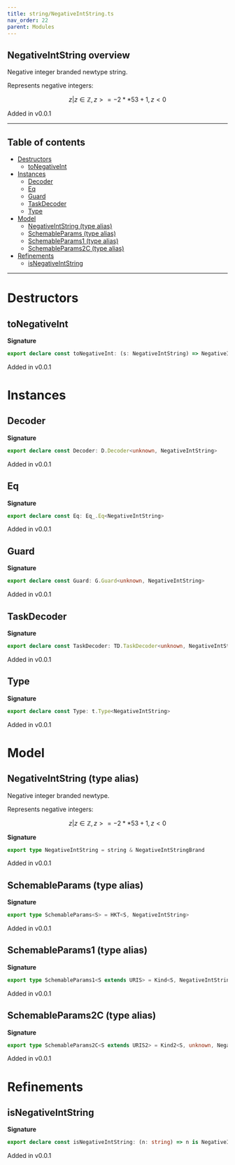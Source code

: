 ```yaml
---
title: string/NegativeIntString.ts
nav_order: 22
parent: Modules
---
```


## NegativeIntString overview

Negative integer branded newtype string.

Represents negative integers:

```math
 { z | z ∈ ℤ, z >= -2 ** 53 + 1, z < 0 }
```

Added in v0.0.1

---

<h2 class="text-delta">Table of contents</h2>

- [Destructors](#destructors)
  - [toNegativeInt](#tonegativeint)
- [Instances](#instances)
  - [Decoder](#decoder)
  - [Eq](#eq)
  - [Guard](#guard)
  - [TaskDecoder](#taskdecoder)
  - [Type](#type)
- [Model](#model)
  - [NegativeIntString (type alias)](#negativeintstring-type-alias)
  - [SchemableParams (type alias)](#schemableparams-type-alias)
  - [SchemableParams1 (type alias)](#schemableparams1-type-alias)
  - [SchemableParams2C (type alias)](#schemableparams2c-type-alias)
- [Refinements](#refinements)
  - [isNegativeIntString](#isnegativeintstring)

---

# Destructors

## toNegativeInt

**Signature**

```ts
export declare const toNegativeInt: (s: NegativeIntString) => NegativeInt
```

Added in v0.0.1

# Instances

## Decoder

**Signature**

```ts
export declare const Decoder: D.Decoder<unknown, NegativeIntString>
```

Added in v0.0.1

## Eq

**Signature**

```ts
export declare const Eq: Eq_.Eq<NegativeIntString>
```

Added in v0.0.1

## Guard

**Signature**

```ts
export declare const Guard: G.Guard<unknown, NegativeIntString>
```

Added in v0.0.1

## TaskDecoder

**Signature**

```ts
export declare const TaskDecoder: TD.TaskDecoder<unknown, NegativeIntString>
```

Added in v0.0.1

## Type

**Signature**

```ts
export declare const Type: t.Type<NegativeIntString>
```

Added in v0.0.1

# Model

## NegativeIntString (type alias)

Negative integer branded newtype.

Represents negative integers:

```math
 { z | z ∈ ℤ, z >= -2 ** 53 + 1, z < 0 }
```

**Signature**

```ts
export type NegativeIntString = string & NegativeIntStringBrand
```

Added in v0.0.1

## SchemableParams (type alias)

**Signature**

```ts
export type SchemableParams<S> = HKT<S, NegativeIntString>
```

Added in v0.0.1

## SchemableParams1 (type alias)

**Signature**

```ts
export type SchemableParams1<S extends URIS> = Kind<S, NegativeIntString>
```

Added in v0.0.1

## SchemableParams2C (type alias)

**Signature**

```ts
export type SchemableParams2C<S extends URIS2> = Kind2<S, unknown, NegativeIntString>
```

Added in v0.0.1

# Refinements

## isNegativeIntString

**Signature**

```ts
export declare const isNegativeIntString: (n: string) => n is NegativeIntString
```

Added in v0.0.1
